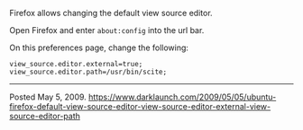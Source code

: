 Firefox allows changing the default view source editor.

Open Firefox and enter `about:config` into the url bar.

On this preferences page, change the following:

```
view_source.editor.external=true;
view_source.editor.path=/usr/bin/scite;
```

---

Posted May 5, 2009.
https://www.darklaunch.com/2009/05/05/ubuntu-firefox-default-view-source-editor-view-source-editor-external-view-source-editor-path